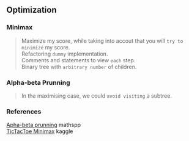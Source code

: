 ## Optimization

### Minimax
> Maximize my score, while taking into accout that you will `try to minimize` my score.   
Refactoring `dummy` implementation.  
Comments and statements to view `each` step.  
Binary tree with `arbitrary number` of children.  

### Alpha-beta Prunning  
> In the maximising case, we could `avoid visiting` a subtree.   

### References

[Apha-beta prunning](https://mathspp.com/blog/minimax-algorithm-and-alpha-beta-pruning)  mathspp  
[TicTacToe Minimax](https://www.kaggle.com/code/catalinprescure/tictactoe-minimax) kaggle  
